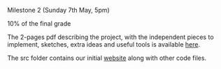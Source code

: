 Milestone 2 (Sunday 7th May, 5pm)

10% of the final grade

The 2-pages pdf describing the project, with the independent pieces to implement, sketches, extra ideas and useful tools is available [here](PUT_PDF).

The src folder contains our initial [website](https://htmlpreview.github.io/?https://github.com/com-480-data-visualization/project-2023-data-divas/blob/master/src/index.html) along with other code files.
